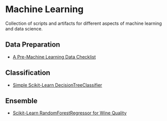 # Machine Learning
Collection of scripts and artifacts for different aspects of machine learning and data science.

## Data Preparation
- [A Pre-Machine Learning Data Checklist](data-preparation/a-pre-ml-checklist.md)

## Classification
- [Simple Scikit-Learn DecisionTreeClassifier](classification/simple-sklearn-decision-tree-classifier.py)

## Ensemble
- [Scikit-Learn RandomForestRegressor for Wine Quality](ensemble/sklearn-random-forest-regressor-wine-quality.py)
